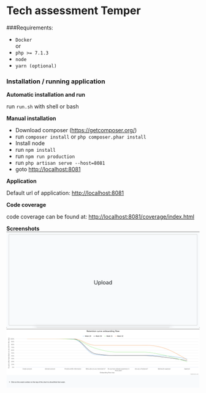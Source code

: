 # Tech assessment Temper

###Requirements:
- `Docker`
<br> or
- `php >= 7.1.3`
- `node`
- `yarn (optional)`

### Installation / running application
**Automatic installation and run**

run `run.sh` with shell or bash

**Manual installation** 

- Download composer (https://getcomposer.org/)
- run `composer install` or `php composer.phar install`
- Install node
- run `npm install`
- run `npm run production`
- run `php artisan serve --host=8081`
- goto [http://localhost:8081](http://localhost:8081)

**Application**

Default url of application: [http://localhost:8081](http://localhost:8081)

**Code coverage**

code coverage can be found at: [http://localhost:8081/coverage/index.html](http://localhost:8081/coverage/index.html)

**Screenshots**
![screenshot1](https://github.com/CDingerdis/test-assessment/raw/master/assessment/1.png)
![screenshot2](https://github.com/CDingerdis/test-assessment/raw/master/assessment/2.png)